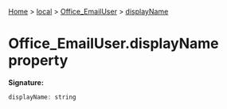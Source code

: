 [Home](./index) &gt; [local](local.md) &gt; [Office\_EmailUser](local.office_emailuser.md) &gt; [displayName](local.office_emailuser.displayname.md)

# Office\_EmailUser.displayName property


**Signature:**
```javascript
displayName: string
```
